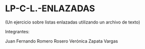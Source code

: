 # LP-C-L.-ENLAZADAS 
(Un ejercicio sobre listas enlazadas utilizando un archivo de texto)

Integrantes:

Juan Fernando Romero Rosero
Verónica Zapata Vargas
